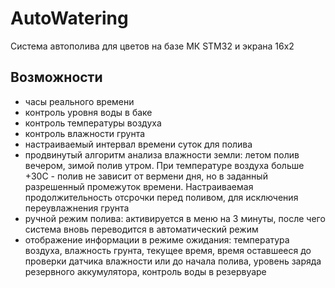 # AutoWatering

Система автополива для цветов на базе МК STM32 и экрана 16х2

## Возможности

- часы реального времени
- контроль уровня воды в баке
- контроль температуры воздуха
- контроль влажности грунта
- настраиваемый интервал времени суток для полива
- продвинутый алгоритм анализа влажности земли: летом полив вечером, зимой полив утром. При температуре воздуха больше +30С - полив не зависит от вермени дня, но в заданный разрешенный промежуток времени. Настраиваемая продолжительность отсрочки перед поливом, для исключения переувлажнения грунта
- ручной режим полива: активируется в меню на 3 минуты, после чего система вновь переводится в автоматический режим
- отображение информации в режиме ожидания: температура воздуха, влажность грунта, текущее время, время оставшееся до проверки датчика влажности или до начала полива, уровень заряда резервного аккумулятора, контроль воды в резервуаре
